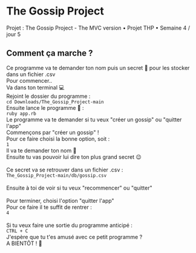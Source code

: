 # The Gossip Project
Projet : The Gossip Project - The MVC version • Projet THP • Semaine 4 / jour 5
## Comment ça marche ?
Ce programme va te demander ton nom puis un secret 🤫 pour les stocker dans un fichier .csv
<br />
Pour commencer..  
Va dans ton terminal 💻  
Rejoint le dossier du programme :  
``cd Downloads/The_Gossip_Project-main``  
Ensuite lance le programme 💎 :  
``ruby app.rb``  
Le programme va te demander si tu veux "créer un gossip" ou "quitter l'app"  
Commençons par "créer un gossip" !  
Pour ce faire choisi la bonne option, soit :  
``1``  
Il va te demander ton nom 👋  
Ensuite tu vas pouvoir lui dire ton plus grand secret 😉  
<br />
Ce secret va se retrouver dans un fichier .csv :  
``The_Gossip_Project-main/db/gossip.csv``  
<br />
Ensuite à toi de voir si tu veux "recommencer" ou "quitter"  
<br />
Pour terminer, choisi l'option "quitter l'app"   
Pour ce faire il te suffit de rentrer :  
``4``  
<br />
Si tu veux faire une sortie du programme anticipé :  
``CTRL + C``
<br />
J'espère que tu t'es amusé avec ce petit programme ?  
A BIENTÔT ! 🤘
